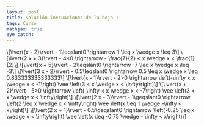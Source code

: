 ```yaml
---
layout: post
title: Solución inecuaciones de la hoja 1
tags: Curso
mathjax: true
eye_catch: 
---
```



\\[\lvert{x - 2}\rvert - 1\leqslant0 \rightarrow  1 \leq x \wedge x \leq 3\\]
\\[\lvert{2 x + 3}\rvert - 4<0 \rightarrow  - \frac{7}{2} < x \wedge x < \frac{1}{2}\\]
\\[\lvert{x + 5}\rvert - 2\leqslant0 \rightarrow  -7 \leq x \wedge x \leq -3\\]
\\[\lvert{3 x - 2}\rvert - 0.5\leqslant0 \rightarrow  0.5 \leq x \wedge x \leq 0.833333333333333\\]
\\[\lvert{x - 1}\rvert - 2>0 \rightarrow  \left(-\infty < x \wedge x < -1\right) \vee \left(3 < x \wedge x < \infty\right)\\]
\\[\lvert{x + 2}\rvert - 5>0 \rightarrow  \left(-\infty < x \wedge x < -7\right) \vee \left(3 < x \wedge x < \infty\right)\\]
\\[\lvert{2 x - 3}\rvert - 1\geqslant0 \rightarrow  \left(2 \leq x \wedge x < \infty\right) \vee \left(x \leq 1 \wedge -\infty < x\right)\\]
\\[\lvert{2 x + 1}\rvert - 0.5\geqslant0 \rightarrow  \left(-0.25 \leq x \wedge x < \infty\right) \vee \left(x \leq -0.75 \wedge - \infty < x\right)\\]

